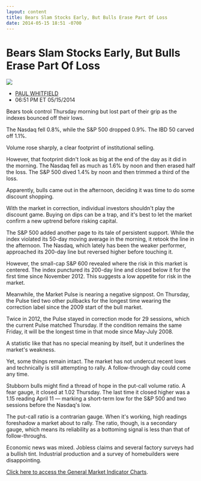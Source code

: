 ```yaml
---
layout: content
title: Bears Slam Stocks Early, But Bulls Erase Part Of Loss
date: 2014-05-15 18:51 -0700
---
```



Bears Slam Stocks Early, But Bulls Erase Part Of Loss
======================================================


![](https://www.investors.com/wp-content/uploads/ibd-migrated-images/MPv_140516_635357649181865730.png)

* [PAUL WHITFIELD](https://www.investors.com/author/whitfieldp/ "Posts by PAUL WHITFIELD")
* 06:51 PM ET 05/15/2014




Bears took control Thursday morning but lost part of their grip as the indexes bounced off their lows.


The Nasdaq fell 0.8%, while the S&P 500 dropped 0.9%. The IBD 50 carved off 1.1%.


Volume rose sharply, a clear footprint of institutional selling.


However, that footprint didn't look as big at the end of the day as it did in the morning. The Nasdaq fell as much as 1.6% by noon and then erased half the loss. The S&P 500 dived 1.4% by noon and then trimmed a third of the loss.


Apparently, bulls came out in the afternoon, deciding it was time to do some discount shopping.


With the market in correction, individual investors shouldn't play the discount game. Buying on dips can be a trap, and it's best to let the market confirm a new uptrend before risking capital.


The S&P 500 added another page to its tale of persistent support. While the index violated its 50-day moving average in the morning, it retook the line in the afternoon. The Nasdaq, which lately has been the weaker performer, approached its 200-day line but reversed higher before touching it.


However, the small-cap S&P 600 revealed where the risk in this market is centered. The index punctured its 200-day line and closed below it for the first time since November 2012. This suggests a low appetite for risk in the market.


Meanwhile, the Market Pulse is nearing a negative signpost. On Thursday, the Pulse tied two other pullbacks for the longest time wearing the correction label since the 2009 start of the bull market.


Twice in 2012, the Pulse stayed in correction mode for 29 sessions, which the current Pulse matched Thursday. If the condition remains the same Friday, it will be the longest time in that mode since May-July 2008.


A statistic like that has no special meaning by itself, but it underlines the market's weakness.


Yet, some things remain intact. The market has not undercut recent lows and technically is still attempting to rally. A follow-through day could come any time.


Stubborn bulls might find a thread of hope in the put-call volume ratio. A fear gauge, it closed at 1.02 Thursday. The last time it closed higher was a 1.15 reading April 11 — marking a short-term low for the S&P 500 and two sessions before the Nasdaq's low.


The put-call ratio is a contrarian gauge. When it's working, high readings foreshadow a market about to rally. The ratio, though, is a secondary gauge, which means its reliability as a bottoming signal is less than that of follow-throughs.


Economic news was mixed. Jobless claims and several factory surveys had a bullish tint. Industrial production and a survey of homebuilders were disappointing.


[Click here to access the General Market Indicator Charts](https://www.investors.com/pdf/GMI_051614.pdf).




